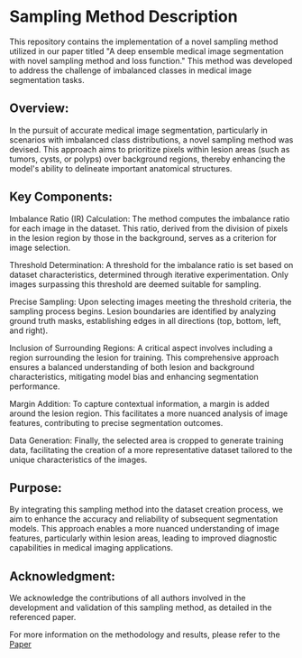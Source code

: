 # Sampling Method Description
This repository contains the implementation of a novel sampling method utilized in our paper titled "A deep ensemble medical image segmentation with novel sampling method and loss function." This method was developed to address the challenge of imbalanced classes in medical image segmentation tasks.

## Overview:
In the pursuit of accurate medical image segmentation, particularly in scenarios with imbalanced class distributions, a novel sampling method was devised. This approach aims to prioritize pixels within lesion areas (such as tumors, cysts, or polyps) over background regions, thereby enhancing the model's ability to delineate important anatomical structures.

## Key Components:
Imbalance Ratio (IR) Calculation: The method computes the imbalance ratio for each image in the dataset. This ratio, derived from the division of pixels in the lesion region by those in the background, serves as a criterion for image selection.

Threshold Determination: A threshold for the imbalance ratio is set based on dataset characteristics, determined through iterative experimentation. Only images surpassing this threshold are deemed suitable for sampling.

Precise Sampling: Upon selecting images meeting the threshold criteria, the sampling process begins. Lesion boundaries are identified by analyzing ground truth masks, establishing edges in all directions (top, bottom, left, and right).

Inclusion of Surrounding Regions: A critical aspect involves including a region surrounding the lesion for training. This comprehensive approach ensures a balanced understanding of both lesion and background characteristics, mitigating model bias and enhancing segmentation performance.

Margin Addition: To capture contextual information, a margin is added around the lesion region. This facilitates a more nuanced analysis of image features, contributing to precise segmentation outcomes.

Data Generation: Finally, the selected area is cropped to generate training data, facilitating the creation of a more representative dataset tailored to the unique characteristics of the images.

## Purpose:
By integrating this sampling method into the dataset creation process, we aim to enhance the accuracy and reliability of subsequent segmentation models. This approach enables a more nuanced understanding of image features, particularly within lesion areas, leading to improved diagnostic capabilities in medical imaging applications.

## Acknowledgment:
We acknowledge the contributions of all authors involved in the development and validation of this sampling method, as detailed in the referenced paper.

For more information on the methodology and results, please refer to the [Paper](https://www.sciencedirect.com/science/article/abs/pii/S0010482524003895)
